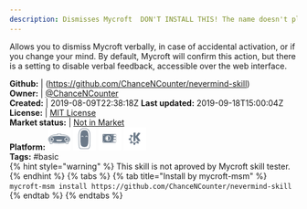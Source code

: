 ```yaml
---
description: Dismisses Mycroft  DON'T INSTALL THIS! The name doesn't play nice with STT right now, so you're going to have a hard time installing or removing it verbally. The skill has been renamed, and this repo will likely be deleted once the new repo is committed to the Marketplace.  If you're trying to fuss with the code, or to install the skill manually, use this repo instead:  
---
```

Allows you to dismiss Mycroft verbally, in case of accidental activation, or if you change your mind. By default, Mycroft will confirm this action, but there is a setting to disable verbal feedback, accessible over the web interface.

**Github:** | (https://github.com/ChanceNCounter/nevermind-skill)  
**Owner:** | [@ChanceNCounter](https://github.com/ChanceNCounter)  
**Created:** | 2019-08-09T22:38:18Z  **Last updated:** 2019-09-18T15:00:04Z  
**License:** | [MIT License](https://api.github.com/licenses/mit)  
**Market status:** | [Not in Market](https://market.mycroft.ai/skill/)  
**Platform:**   ![](.gitbook/assets/mark-1-icon.png)  ![](.gitbook/assets/mark-2-icon.png)  ![](.gitbook/assets/picroft-icon.png)  ![](.gitbook/assets/kde.png)   
**Tags:** \#basic   
{% hint style="warning" %}
This skill is not aproved by Mycroft skill tester.
{% endhint %}
  {% tabs %}
{% tab title="Install by mycroft-msm" %}
``` mycroft-msm install https://github.com/ChanceNCounter/nevermind-skill```
{% endtab %}
  {% endtabs %}
  